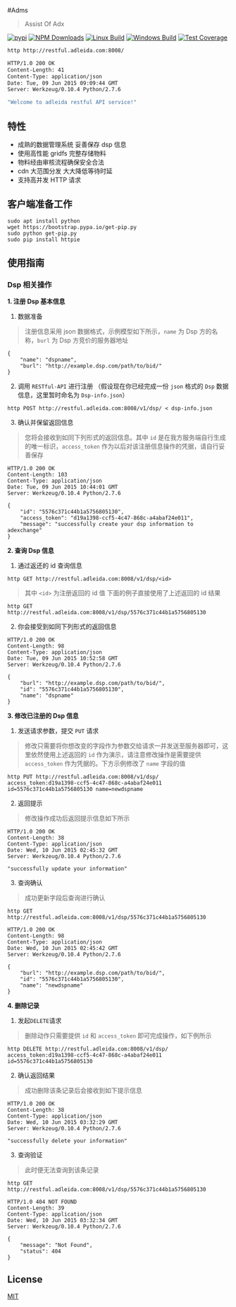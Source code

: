 #Adms

> Assist Of Adx

  [![pypi][pypi-image]][pypi-url]
  [![NPM Downloads][downloads-image]][downloads-url]
  [![Linux Build][travis-image]][travis-url]
  [![Windows Build][appveyor-image]][appveyor-url]
  [![Test Coverage][coveralls-image]][coveralls-url] 

```bash
http http://restful.adleida.com:8008/

HTTP/1.0 200 OK
Content-Length: 41
Content-Type: application/json
Date: Tue, 09 Jun 2015 09:09:44 GMT
Server: Werkzeug/0.10.4 Python/2.7.6

"Welcome to adleida restful API service!"
```


## 特性
 
  * 成熟的数据管理系统 妥善保存 dsp 信息
  * 使用高性能 gridfs 完整存储物料
  * 物料经由审核流程确保安全合法
  * cdn 大范围分发 大大降低等待时延
  * 支持高并发 HTTP 请求


## 客户端准备工作

    sudo apt install python
    wget https://bootstrap.pypa.io/get-pip.py
    sudo python get-pip.py
    sudo pip install httpie


## 使用指南

### Dsp 相关操作

**1. 注册 Dsp 基本信息**

  1. 数据准备
  > 注册信息采用 json 数据格式，示例模型如下所示，`name` 为 Dsp 方的名称，`burl` 为 Dsp 方竞价的服务器地址

    {
        "name": "dspname",
        "burl": "http://example.dsp.com/path/to/bid/"
    }


  2. 调用 `RESTful-API` 进行注册 （假设现在你已经完成一份 `json` 格式的 `Dsp` 数据信息，这里暂时命名为 `Dsp-info.json`）

    http POST http://restful.adleida.com:8008/v1/dsp/ < dsp-info.json

  3. 确认并保留返回信息
  > 您将会接收到如同下列形式的返回信息。其中 `id` 是在我方服务端自行生成的唯一标识，`access_token` 作为以后对该注册信息操作的凭据，请自行妥善保存

    HTTP/1.0 200 OK
    Content-Length: 103
    Content-Type: application/json
    Date: Tue, 09 Jun 2015 10:44:01 GMT
    Server: Werkzeug/0.10.4 Python/2.7.6

    {
        "id": "5576c371c44b1a5756805130",
        "access_token": "d19a1398-ccf5-4c47-868c-a4abaf24e011",
        "message": "successfully create your dsp information to adexchange"
    }

**2. 查询 Dsp 信息**

  1. 通过返还的 id 查询信息

    http GET http://restful.adleida.com:8008/v1/dsp/<id>

  > 其中 `<id>` 为注册返回的 id 值 下面的例子直接使用了上述返回的 id 结果

    http GET http://restful.adleida.com:8008/v1/dsp/5576c371c44b1a5756805130

  2. 你会接受到如同下列形式的返回信息

    HTTP/1.0 200 OK
    Content-Length: 98
    Content-Type: application/json
    Date: Tue, 09 Jun 2015 10:52:58 GMT
    Server: Werkzeug/0.10.4 Python/2.7.6
     
    {
        "burl": "http://example.dsp.com/path/to/bid/", 
        "id": "5576c371c44b1a5756805130", 
        "name": "dspname"
    }

**3. 修改已注册的 Dsp 信息**

  1. 发送请求参数，提交 `PUT` 请求
  > 修改只需要将你想改变的字段作为参数交给请求一并发送至服务器即可，这里依然使用上述返回的 `id` 作为演示，请注意修改操作是需要提供 `access_token` 作为凭据的。下方示例修改了 `name` 字段的值

    http PUT http://restful.adleida.com:8008/v1/dsp/ access_token:d19a1398-ccf5-4c47-868c-a4abaf24e011 id=5576c371c44b1a5756805130 name=newdspname

  2. 返回提示
  > 修改操作成功后返回提示信息如下所示

    HTTP/1.0 200 OK
    Content-Length: 38
    Content-Type: application/json
    Date: Wed, 10 Jun 2015 02:45:32 GMT
    Server: Werkzeug/0.10.4 Python/2.7.6

    "successfully update your information"

  3. 查询确认
  > 成功更新字段后查询进行确认

    http GET http://restful.adleida.com:8008/v1/dsp/5576c371c44b1a5756805130

    HTTP/1.0 200 OK
    Content-Length: 98
    Content-Type: application/json
    Date: Wed, 10 Jun 2015 02:45:42 GMT
    Server: Werkzeug/0.10.4 Python/2.7.6

    {
        "burl": "http://example.dsp.com/path/to/bid/", 
        "id": "5576c371c44b1a5756805130", 
        "name": "newdspname"
    }


**4. 删除记录**

  1. 发起`DELETE`请求
  > 删除动作只需要提供 `id` 和 `access_token` 即可完成操作，如下例所示

    http DELETE http://restful.adleida.com:8008/v1/dsp/ access_token:d19a1398-ccf5-4c47-868c-a4abaf24e011 id=5576c371c44b1a5756805130

  2. 确认返回结果
  > 成功删除该条记录后会接收到如下提示信息

    HTTP/1.0 200 OK
    Content-Length: 38
    Content-Type: application/json
    Date: Wed, 10 Jun 2015 03:32:29 GMT
    Server: Werkzeug/0.10.4 Python/2.7.6

    "successfully delete your information"
         
  3. 查询验证
  > 此时便无法查询到该条记录

    http GET http://restful.adleida.com:8008/v1/dsp/5576c371c44b1a5756805130

    HTTP/1.0 404 NOT FOUND
    Content-Length: 39
    Content-Type: application/json
    Date: Wed, 10 Jun 2015 03:32:34 GMT
    Server: Werkzeug/0.10.4 Python/2.7.6

    {
        "message": "Not Found", 
        "status": 404
    }
         
## License         

  [MIT](LICENSE)


[pypi-image]: https://img.shields.io/pypi/v/Scrapy.svg
[pypi-url]: https://pypi.python.org/pypi
[downloads-image]: https://img.shields.io/npm/dm/express.svg
[downloads-url]: https://wiki.jovibox.org
[travis-image]: https://img.shields.io/travis/strongloop/express/master.svg?label=linux
[travis-url]: http://wiki.jovibox.org
[appveyor-image]: https://img.shields.io/appveyor/ci/dougwilson/express/master.svg?label=windows
[appveyor-url]: https://ci.appveyor.com/project/dougwilson/express
[coveralls-image]: https://img.shields.io/coveralls/strongloop/express/master.svg
[coveralls-url]: https://coveralls.io/r/strongloop/express?branch=master
